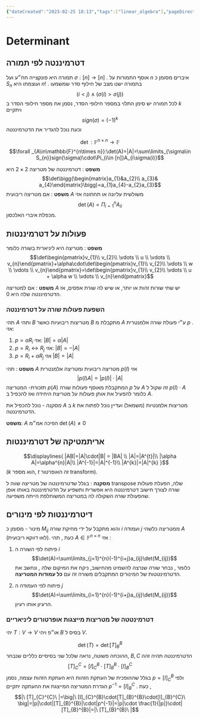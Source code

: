 ```yaml
---
{"dateCreated":"2023-02-25 18:13","tags":["linear_algebra"],"pageDirection":"rtl","dg-publish":true,"permalink":"/computer-science/linear-algebra/determinant/","dgPassFrontmatter":true}
---
```



# Determinant
## דטרמיננטה לפי תמורה
 תמורה היא פונקצייה חח״ע ועל $\sigma: [n]\rightarrow[n]$ . אוסף התמורות על $n$ איברים מסומן כ $S_{n}$ ועוצמתו היא $n!$ .
 בתמורה ישנו מצב של חילוף סדר שמשמעו 
 $$(i<j)\wedge(\sigma(i)>\sigma(j))$$
 לכל תמורה יש סימן התלוי במספר חילופי הסדר, נסמן את מספר חילופי הסדר ב $k$ ויתקיים
 $$sign(\sigma)=(-1)^{k}$$
 וכעת נוכל להגדיר את הדטרמיננטה 

$$\det : \mathbb{F}^{n\times n}\rightarrow \mathbb{F}$$
$$\forall _{A\in\mathbb{F}^{n\times n}}:\det(A)=|A|=\sum\limits_{\sigma\in S_{n}}sign(\sigma)\cdot\Pi_{i\in [n]}A_{i\sigma(i)}$$

__משפט__ : דטרמיננטה של מטריצה $2\times 2$ היא 
$$\det\bigg(\begin{matrix}a_{1}&a_{2}\\ a_{3}& a_{4}\end{matrix}\bigg)=a_{1}a_{4}-a_{2}a_{3}$$
__משפט__ : אם מטריצה ריבועית $A$ משולשית עליונה או תחתונה אזי 
$$\det(A)=\Pi_{i=1}^{n}A_{ii}$$
מכפלת איברי האלכסון.

## פעולות על דטרמיננטות 
__משפט__ : מטריצה היא ליניארית בשורה כלומר
$$\det\begin{pmatrix}v_{1}\\ v_{2}\\ \vdots \\ u \\ \vdots \\ v_{n}\end{pmatrix}+\alpha\cdot\det\begin{pmatrix}v_{1}\\ v_{2}\\ \vdots \\ w \\ \vdots \\ v_{n}\end{pmatrix}=\det\begin{pmatrix}v_{1}\\ v_{2}\\ \vdots \\ u + \alpha w \\ \vdots \\ v_{n}\end{pmatrix}$$

__משפט__ : אם למטריצה $A$ יש שתי שורות זהות או יותר, או שיש לה שורת אפסים, אז הדטרמיננטה שלה היא $0$.

### השפעת פעולות שורה על דטרמיננטה
תהי $A$ ותהי $B$ מטריצות ריבועיות כאשר $B$ מתקבלת מ $A$ ע״י פעולת שורה אלמנטרית $p$ . אזי: 
1) $p=\alpha R_{i}$  אזי: $|B|=\alpha|A|$ 
2) $p= R_{i}\leftrightarrow R_{j}$  אזי: $|B|=- |A|$ 
3) $p=R_{i}+\alpha R_{j}$ אזי $|B|=|A|$

__משפט__ : תהי $A$ מטריצה ריבועית ומטריצה אלמנטרית $p(I)$ אזי 
$$|p(I)A|=|p(I)|\cdot |A|$$
תזכורת- המטריצה $p(A)$ המתקבלת מאוסף פעולות שורה $p$ על $A$ זה שקול ל $p(I)\cdot A$ כלומר להפעיל את אותן פעולות על מטריצת היחידה ואז להכפיל ב $A$.

_מסקנה_ - נוכל להכפיל את $A$ ב $k$ מטריצות אלמנטיות (משמאל) ועדיין נוכל לפתוח את הדטרמיננטה.

__משפט__: $A$ הפיכה אמ״מ $\det(A)\neq 0$ 

## אריתמטיקה של דטרמיננטות 
$$\displaylines{
|AB|=|A|\cdot|B| = |BA| \\
|A|=|A^{t}|\\
|\alpha A|=\alpha^{n}|A|\\
|A^{-1}|=|A|^{-1}\\
|A^{k}|=|A|^{k}
}$$
($k$ הוא מספר, $t$ זה האופרטור transform).

__מסקנה__ : בגלל שדטרמיננטה של מטריצה שווה ל transpose שלה, הפעלת פעולות שורה לצורך חישוב דטרמיננטה היא אפשרית ותשפיע על הדטרמיננטה באותו אופן שהפעולת שורה השקולה לה במטריצה המשוחלפת הייתה משפיעה.

## דיטרמיננטות לפי מינורים 
מינור - מסומן כ $M_{ij}$ והוא מתקבל על ידי מחיקת שורה $i$ ועמודה $j$ ממטריצה כלשהי $A$ (לאו דווקא ריבועית). 
כעת , תהי $A\in\mathbb{F}^{n\times n}$  אזי :

1) פיתוח לפי השורה ה $i$
$$\det(A)=\sum\limits_{j=1}^{n}(-1)^{i+j}a_{ij}\det(M_{ij})$$
כלומר , נבחר שורה שנרצה להשמיט מהחישוב, ניקח את המיקום שלה , ונחשב את הדטרמינטטות של המינורים המתקבלים משורה זה עם __כל עמודות המטריצה__. 

2) פיתוח לפי העמודה ה $j$ 
$$\det(A)=\sum\limits_{i=1}^{n}(-1)^{i+j}a_{ij}\det(M_{ij})$$
הרעיון אותו רעיון. 


### דטרמינטטה של מטריצות מייצגות אופרטורים ליניאריים 
יהי $T:V\rightarrow V$ או״פ ויהי $B$ בסיס ל $V$.

$$\det(T)=\det[T]_{B}^{B}$$
ההוכחה פשוטה, נראה שלכל שני בסיסיים כלליים שנבחר, $B,C$ הדטרמיננטה תהיה זהה 
$$[T]_{C}^{C}=[I]_{C}^{B}\cdot[T]_{B}^{B}\cdot[I]_{B}^{C}$$
בגלל שההופכית של העתקת הזהות היא העתקת הזהות עצמה, נסמן $p=[I]_{C}^{B}$ ולפי הגדרת המטריצה המייצגת את ההעתקה יתקיים $p^{-1}=[I]_{B}^{C}$ . כעת ,
$$|\ [T]_{C}^{C}\ |=\big|\ [I]_{C}^{B}\cdot[T]_{B}^{B}\cdot[I]_{B}^{C}\ \big|=|p|\cdot|[T]_{B}^{B}|\cdot|p^{-1}|=|p|\cdot \frac{1}{|p|}\cdot|[T]_{B}^{B}|=|\ [T]_{B}^{B}\ |$$



